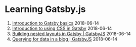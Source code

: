 # Learning Gatsby.js

1. [Introduction to Gatsby basics](https://www.gatsbyjs.org/tutorial/part-one/) 2018-06-14
2. [Introduction to using CSS in Gatsby](https://www.gatsbyjs.org/tutorial/part-two/) 2018-06-14
3. [Building nested layouts in Gatsby | GatsbyJS](https://www.gatsbyjs.org/tutorial/part-three/) 2018-06-14
4. [Querying for data in a blog | GatsbyJS](https://www.gatsbyjs.org/tutorial/part-four/) 2018-06-14

